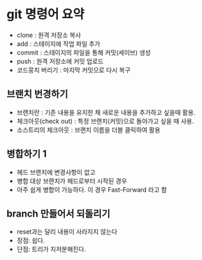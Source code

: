 # git 명령어 요약

 - clone : 원격 저장소 복사
 - add : 스테이지에 작업 파일 추가
 - commit : 스테이지의 파일을 통해 커밋(세이브) 생성
 - push : 원격 저장소에 커밋 업로드
 - 코드뭉치 버리기 : 마지막 커밋으로 다시 복구

 ## 브랜치 번경하기

 - 브랜치란 : 기존 내용을 유지한 채 새로운 내용을 추가하고 싶을때 활용.
 - 체크아웃(check out) : 특정 브랜치(커밋)으로 돌아가고 싶을 때 사용.
 - 소스트리의 체크아웃 : 브랜치 이름을 더블 클릭하여 활용

 ## 병합하기 1

 - 헤드 브랜치에 변경사항이 없고
 - 병합 대상 브랜치가 헤드로부터 시작된 경우
 - 아주 쉽게 병합이 가능하다. 이 경우 Fast-Forward 라고 함

 ## branch 만들어서 되돌리기

 - reset과는 달리 내용이 사라지지 않는다
 - 장점: 쉽다.
 - 단점: 트리가 지저분해진다.